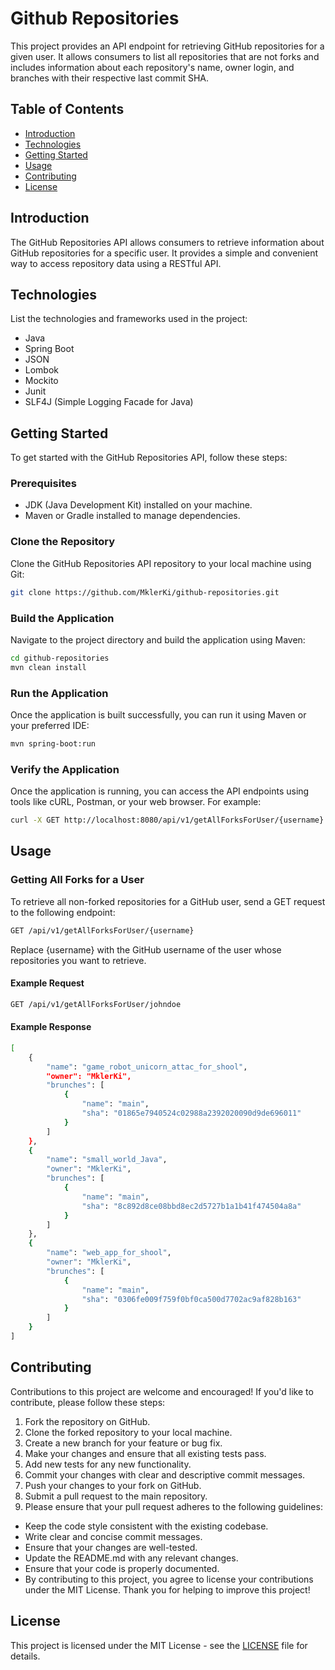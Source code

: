 # Github Repositories

This project provides an API endpoint for retrieving GitHub repositories for a given user. It allows consumers to list all repositories that are not forks and includes information about each repository's name, owner login, and branches with their respective last commit SHA.

## Table of Contents

- [Introduction](#introduction)
- [Technologies](#technologies)
- [Getting Started](#getting-started)
- [Usage](#usage)
- [Contributing](#contributing)
- [License](#license)

## Introduction

The GitHub Repositories API allows consumers to retrieve information about GitHub repositories for a specific user. It provides a simple and convenient way to access repository data using a RESTful API.

## Technologies

List the technologies and frameworks used in the project:

- Java
- Spring Boot
- JSON
- Lombok
- Mockito
- Junit
- SLF4J (Simple Logging Facade for Java)

## Getting Started

To get started with the GitHub Repositories API, follow these steps:

### Prerequisites
- JDK (Java Development Kit) installed on your machine.
- Maven or Gradle installed to manage dependencies.

### Clone the Repository
Clone the GitHub Repositories API repository to your local machine using Git:

```bash
git clone https://github.com/MklerKi/github-repositories.git
```

### Build the Application
Navigate to the project directory and build the application using Maven:

```bash
cd github-repositories
mvn clean install
```

### Run the Application
Once the application is built successfully, you can run it using Maven or your preferred IDE:

```bash
mvn spring-boot:run
```

### Verify the Application
Once the application is running, you can access the API endpoints using tools like cURL, Postman, or your web browser. For example:
```bash
curl -X GET http://localhost:8080/api/v1/getAllForksForUser/{username} -H "Accept: application/json"
```


## Usage

### Getting All Forks for a User
To retrieve all non-forked repositories for a GitHub user, send a GET request to the following endpoint:

```bash
GET /api/v1/getAllForksForUser/{username}
```
Replace {username} with the GitHub username of the user whose repositories you want to retrieve.

#### Example Request
```bash
GET /api/v1/getAllForksForUser/johndoe
```
#### Example Response
```bash
[
    {
        "name": "game_robot_unicorn_attac_for_shool",
        "owner": "MklerKi",
        "brunches": [
            {
                "name": "main",
                "sha": "01865e7940524c02988a2392020090d9de696011"
            }
        ]
    },
    {
        "name": "small_world_Java",
        "owner": "MklerKi",
        "brunches": [
            {
                "name": "main",
                "sha": "8c892d8ce08bbd8ec2d5727b1a1b41f474504a8a"
            }
        ]
    },
    {
        "name": "web_app_for_shool",
        "owner": "MklerKi",
        "brunches": [
            {
                "name": "main",
                "sha": "0306fe009f759f0bf0ca500d7702ac9af828b163"
            }
        ]
    }
]
```

## Contributing

Contributions to this project are welcome and encouraged! If you'd like to contribute, please follow these steps:

1. Fork the repository on GitHub.
2. Clone the forked repository to your local machine.
3. Create a new branch for your feature or bug fix.
4. Make your changes and ensure that all existing tests pass.
5. Add new tests for any new functionality.
6. Commit your changes with clear and descriptive commit messages.
7. Push your changes to your fork on GitHub.
8. Submit a pull request to the main repository.
9. Please ensure that your pull request adheres to the following guidelines:

- Keep the code style consistent with the existing codebase.
- Write clear and concise commit messages.
- Ensure that your changes are well-tested.
- Update the README.md with any relevant changes.
- Ensure that your code is properly documented.
- By contributing to this project, you agree to license your contributions under the MIT License. Thank you for helping to improve this project!
## License

This project is licensed under the MIT License - see the [LICENSE]() file for details.